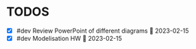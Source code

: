 # TODOS
- [x] #dev Review PowerPoint of different diagrams 📅 2023-02-15
- [x] #dev Modelisation HW 📅 2023-02-15
